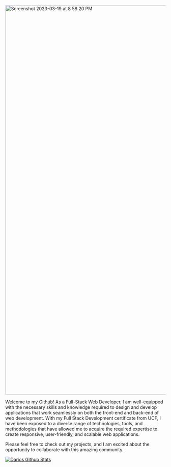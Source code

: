 <img width="1222" alt="Screenshot 2023-03-19 at 8 58 20 PM" src="https://user-images.githubusercontent.com/119917056/226222696-d02c85ee-7e10-4a8a-93cf-832f48b0d3c4.png">


Welcome to my Github! As a Full-Stack Web Developer, I am well-equipped with the necessary skills and knowledge required to design and develop applications that work seamlessly on both the front-end and back-end of web development. With my Full Stack Development certificate from UCF, I have been exposed to a diverse range of technologies, tools, and methodologies that have allowed me to acquire the required expertise to create responsive, user-friendly, and scalable web applications.

Please feel free to check out my projects, and I am excited about the opportunity to collaborate with this amazing community.

[![Darios Github Stats](https://github-readme-stats.vercel.app/api?username=DarioElao)](https://github.com/anuraghazra/github-readme-stats)
<!--
**DarioElao/DarioElao** is a ✨ _special_ ✨ repository because its `README.md` (this file) appears on your GitHub profile.

Here are some ideas to get you started:

- 🔭 I’m currently working on ...
- 🌱 I’m currently learning ...
- 👯 I’m looking to collaborate on ...
- 🤔 I’m looking for help with ...
- 💬 Ask me about ...
- 📫 How to reach me: ...
- 😄 Pronouns: ...
- ⚡ Fun fact: ...
-->
